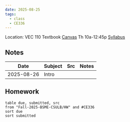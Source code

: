 ```yaml
---
date: 2025-08-25
tags:
  - class
  - CE336
---
```


Location: VEC 110
Textbook
[Canvas](https://csulb.instructure.com/courses/99968)
Th 10a-12:45p
[Syllabus]()

## Notes
| Date       | Subject | Src | Notes |
| ---------- | ------- | --- | ----- |
| 2025-08-26 | Intro   |     |       |


## Homework
```dataview
table due, submitted, src
from "Fall-2025-BSME-CSULB/HW" and #CE336
sort due
sort submitted
```


